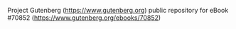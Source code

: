 Project Gutenberg (https://www.gutenberg.org) public repository for
eBook #70852 (https://www.gutenberg.org/ebooks/70852)
